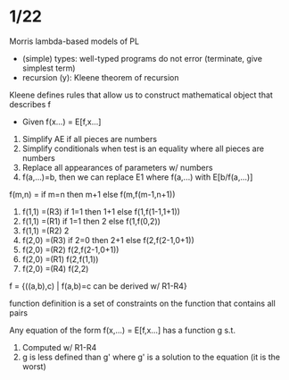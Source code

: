 # 1/22

Morris
lambda-based models of PL
- (simple) types: well-typed programs do not error (terminate, give simplest term)
- recursion (y): Kleene theorem of recursion

Kleene defines rules that allow us to construct mathematical object that describes f
- Given f(x...) = E\[f,x...\]
1. Simplify AE if all pieces are numbers
2. Simplify conditionals when test is an equality where all pieces are numbers
3. Replace all appearances of parameters w/ numbers
4. f(a,...)=b, then we can replace E1 where f(a,...) with E\[b/f(a,...)\]

f(m,n) = if m=n then m+1 else f(m,f(m-1,n+1))

1. f(1,1) =(R3) if 1=1 then 1+1 else f(1,f(1-1,1+1))
2. f(1,1) =(R1) if 1=1 then 2 else f(1,f(0,2))
3. f(1,1) =(R2) 2
4. f(2,0) =(R3) if 2=0 then 2+1 else f(2,f(2-1,0+1))
5. f(2,0) =(R2) f(2,f(2-1,0+1))
6. f(2,0) =(R1) f(2,f(1,1))
7. f(2,0) =(R4) f(2,2)

f = {((a,b),c) | f(a,b)=c can be derived w/ R1-R4}

function definition is a set of constraints on the function that contains all pairs

Any equation of the form f(x,...) = E\[f,x...\] has a function g s.t.
1. Computed w/ R1-R4
2. g is less defined than g' where g' is a solution to the equation (it is the worst)
